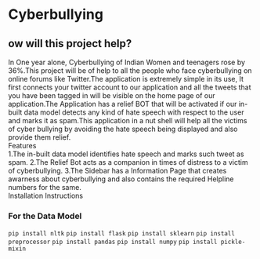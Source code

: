 # Cyberbullying
## ow will this project help?
In One year alone, Cyberbullying of Indian Women and teenagers rose by 36%.This project will be of help to all the people who face cyberbullying on online forums like Twitter.The application is extremely simple in its use, It first connects your twitter account to our application and all the tweets that you have been tagged in will be visible on the home page of our application.The Application has a relief BOT that will be activated if our in-built data model detects any kind of hate speech with respect to the user and marks it as spam.This application in a nut shell will help all the victims of cyber bullying by avoiding the hate speech being displayed and also provide them relief.<br> 
Features<br>
1.The in-built data model identifies hate speech and marks such tweet as spam.
2.The Relief Bot acts as a companion in times of distress to a victim of cyberbullying.
3.The Sidebar has a Information Page that creates awarness about cyberbullying and also contains the required Helpline numbers for the same.
<br>
Installation Instructions<br>
### For the Data Model
`pip install nltk`
`pip install flask`
`pip install sklearn`
`pip install preprocessor`
`pip install pandas`
`pip install numpy`
`pip install pickle-mixin`
